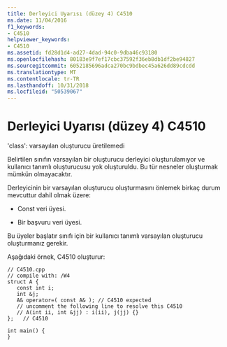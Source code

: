 ```yaml
---
title: Derleyici Uyarısı (düzey 4) C4510
ms.date: 11/04/2016
f1_keywords:
- C4510
helpviewer_keywords:
- C4510
ms.assetid: fd28d1d4-ad27-4dad-94c0-9dba46c93180
ms.openlocfilehash: 80183e9f7ef17cbc37592f36eb8db1df2be94827
ms.sourcegitcommit: 6052185696adca270bc9bdbec45a626dd89cdcdd
ms.translationtype: MT
ms.contentlocale: tr-TR
ms.lasthandoff: 10/31/2018
ms.locfileid: "50539067"
---
```

# <a name="compiler-warning-level-4-c4510"></a>Derleyici Uyarısı (düzey 4) C4510

'class': varsayılan oluşturucu üretilemedi

Belirtilen sınıfın varsayılan bir oluşturucu derleyici oluşturulamıyor ve kullanıcı tanımlı oluşturucusu yok oluşturuldu. Bu tür nesneler oluşturmak mümkün olmayacaktır.

Derleyicinin bir varsayılan oluşturucu oluşturmasını önlemek birkaç durum mevcuttur dahil olmak üzere:

- Const veri üyesi.

- Bir başvuru veri üyesi.

Bu üyeler başlatır sınıfı için bir kullanıcı tanımlı varsayılan oluşturucu oluşturmanız gerekir.

Aşağıdaki örnek, C4510 oluşturur:

```
// C4510.cpp
// compile with: /W4
struct A {
   const int i;
   int &j;
   A& operator=( const A& ); // C4510 expected
   // uncomment the following line to resolve this C4510
   // A(int ii, int &jj) : i(ii), j(jj) {}
};   // C4510

int main() {
}
```